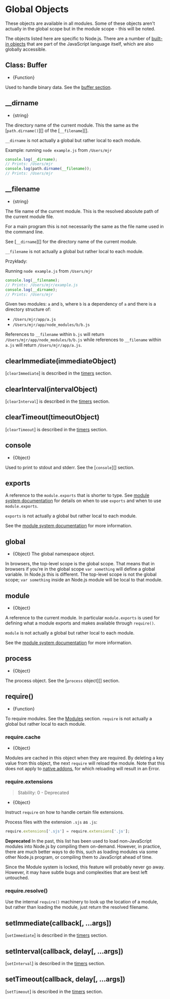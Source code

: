 # Global Objects

<!--introduced_in=v0.10.0-->

<!-- type=misc -->

These objects are available in all modules. Some of these objects aren't actually in the global scope but in the module scope - this will be noted.

The objects listed here are specific to Node.js. There are a number of [built-in objects](https://developer.mozilla.org/en-US/docs/Web/JavaScript/Reference/Global_Objects) that are part of the JavaScript language itself, which are also globally accessible.

## Class: Buffer

<!-- YAML
added: v0.1.103
-->

<!-- type=global -->

* {Function}

Used to handle binary data. See the [buffer section](buffer.html).

## \_\_dirname

<!-- YAML
added: v0.1.27
-->

<!-- type=var -->

* {string}

The directory name of the current module. This the same as the [`path.dirname()`][] of the [`__filename`][].

`__dirname` is not actually a global but rather local to each module.

Example: running `node example.js` from `/Users/mjr`

```js
console.log(__dirname);
// Prints: /Users/mjr
console.log(path.dirname(__filename));
// Prints: /Users/mjr
```

## \_\_filename

<!-- YAML
added: v0.0.1
-->

<!-- type=var -->

* {string}

The file name of the current module. This is the resolved absolute path of the current module file.

For a main program this is not necessarily the same as the file name used in the command line.

See [`__dirname`][] for the directory name of the current module.

`__filename` is not actually a global but rather local to each module.

Przykłady:

Running `node example.js` from `/Users/mjr`

```js
console.log(__filename);
// Prints: /Users/mjr/example.js
console.log(__dirname);
// Prints: /Users/mjr
```

Given two modules: `a` and `b`, where `b` is a dependency of `a` and there is a directory structure of:

* `/Users/mjr/app/a.js`
* `/Users/mjr/app/node_modules/b/b.js`

References to `__filename` within `b.js` will return `/Users/mjr/app/node_modules/b/b.js` while references to `__filename` within `a.js` will return `/Users/mjr/app/a.js`.

## clearImmediate(immediateObject)

<!-- YAML
added: v0.9.1
-->

<!--type=global-->

[`clearImmediate`] is described in the [timers](timers.html) section.

## clearInterval(intervalObject)

<!-- YAML
added: v0.0.1
-->

<!--type=global-->

[`clearInterval`] is described in the [timers](timers.html) section.

## clearTimeout(timeoutObject)

<!-- YAML
added: v0.0.1
-->

<!--type=global-->

[`clearTimeout`] is described in the [timers](timers.html) section.

## console

<!-- YAML
added: v0.1.100
-->

<!-- type=global -->

* {Object}

Used to print to stdout and stderr. See the [`console`][] section.

## exports

<!-- YAML
added: v0.1.12
-->

<!-- type=var -->

A reference to the `module.exports` that is shorter to type. See [module system documentation](modules.html) for details on when to use `exports` and when to use `module.exports`.

`exports` is not actually a global but rather local to each module.

See the [module system documentation](modules.html) for more information.

## global

<!-- YAML
added: v0.1.27
-->

<!-- type=global -->

* {Object} The global namespace object.

In browsers, the top-level scope is the global scope. That means that in browsers if you're in the global scope `var something` will define a global variable. In Node.js this is different. The top-level scope is not the global scope; `var something` inside an Node.js module will be local to that module.

## module

<!-- YAML
added: v0.1.16
-->

<!-- type=var -->

* {Object}

A reference to the current module. In particular `module.exports` is used for defining what a module exports and makes available through `require()`.

`module` is not actually a global but rather local to each module.

See the [module system documentation](modules.html) for more information.

## process

<!-- YAML
added: v0.1.7
-->

<!-- type=global -->

* {Object}

The process object. See the [`process` object][] section.

## require()

<!-- YAML
added: v0.1.13
-->

<!-- type=var -->

* {Function}

To require modules. See the [Modules](modules.html#modules_modules) section. `require` is not actually a global but rather local to each module.

### require.cache

<!-- YAML
added: v0.3.0
-->

* {Object}

Modules are cached in this object when they are required. By deleting a key value from this object, the next `require` will reload the module. Note that this does not apply to [native addons](addons.html), for which reloading will result in an Error.

### require.extensions

<!-- YAML
added: v0.3.0
deprecated: v0.10.6
-->

> Stability: 0 - Deprecated

* {Object}

Instruct `require` on how to handle certain file extensions.

Process files with the extension `.sjs` as `.js`:

```js
require.extensions['.sjs'] = require.extensions['.js'];
```

**Deprecated** In the past, this list has been used to load non-JavaScript modules into Node.js by compiling them on-demand. However, in practice, there are much better ways to do this, such as loading modules via some other Node.js program, or compiling them to JavaScript ahead of time.

Since the Module system is locked, this feature will probably never go away. However, it may have subtle bugs and complexities that are best left untouched.

### require.resolve()

<!-- YAML
added: v0.3.0
-->

Use the internal `require()` machinery to look up the location of a module, but rather than loading the module, just return the resolved filename.

## setImmediate(callback[, ...args])

<!-- YAML
added: v0.9.1
-->

<!-- type=global -->

[`setImmediate`] is described in the [timers](timers.html) section.

## setInterval(callback, delay[, ...args])

<!-- YAML
added: v0.0.1
-->

<!-- type=global -->

[`setInterval`] is described in the [timers](timers.html) section.

## setTimeout(callback, delay[, ...args])

<!-- YAML
added: v0.0.1
-->

<!-- type=global -->

[`setTimeout`] is described in the [timers](timers.html) section.